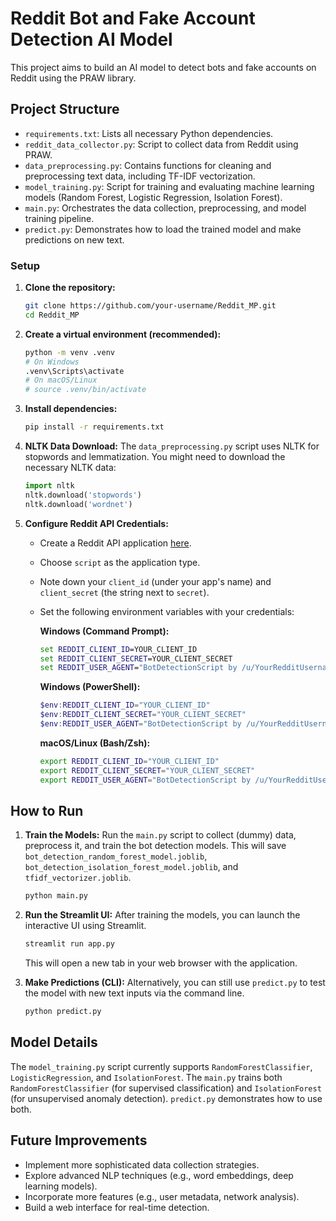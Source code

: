# Reddit Bot and Fake Account Detection AI Model

This project aims to build an AI model to detect bots and fake accounts on Reddit using the PRAW library.

## Project Structure

- `requirements.txt`: Lists all necessary Python dependencies.
- `reddit_data_collector.py`: Script to collect data from Reddit using PRAW.
- `data_preprocessing.py`: Contains functions for cleaning and preprocessing text data, including TF-IDF vectorization.
- `model_training.py`: Script for training and evaluating machine learning models (Random Forest, Logistic Regression, Isolation Forest).
- `main.py`: Orchestrates the data collection, preprocessing, and model training pipeline.
- `predict.py`: Demonstrates how to load the trained model and make predictions on new text.

### Setup

1.  **Clone the repository:**

    ```bash
    git clone https://github.com/your-username/Reddit_MP.git
    cd Reddit_MP
    ```

2.  **Create a virtual environment (recommended):**

    ```bash
    python -m venv .venv
    # On Windows
    .venv\Scripts\activate
    # On macOS/Linux
    # source .venv/bin/activate
    ```

3.  **Install dependencies:**

    ```bash
    pip install -r requirements.txt
    ```

4.  **NLTK Data Download:**
    The `data_preprocessing.py` script uses NLTK for stopwords and lemmatization. You might need to download the necessary NLTK data:
    ```python
    import nltk
    nltk.download('stopwords')
    nltk.download('wordnet')
    ```

5.  **Configure Reddit API Credentials:**

    *   Create a Reddit API application [here](https://www.reddit.com/prefs/apps).
    *   Choose `script` as the application type.
    *   Note down your `client_id` (under your app's name) and `client_secret` (the string next to `secret`).
    *   Set the following environment variables with your credentials:

        **Windows (Command Prompt):**
        ```cmd
        set REDDIT_CLIENT_ID=YOUR_CLIENT_ID
        set REDDIT_CLIENT_SECRET=YOUR_CLIENT_SECRET
        set REDDIT_USER_AGENT="BotDetectionScript by /u/YourRedditUsername"
        ```

        **Windows (PowerShell):**
        ```powershell
        $env:REDDIT_CLIENT_ID="YOUR_CLIENT_ID"
        $env:REDDIT_CLIENT_SECRET="YOUR_CLIENT_SECRET"
        $env:REDDIT_USER_AGENT="BotDetectionScript by /u/YourRedditUsername"
        ```

        **macOS/Linux (Bash/Zsh):**
        ```bash
        export REDDIT_CLIENT_ID="YOUR_CLIENT_ID"
        export REDDIT_CLIENT_SECRET="YOUR_CLIENT_SECRET"
        export REDDIT_USER_AGENT="BotDetectionScript by /u/YourRedditUsername"
        ```

## How to Run

1.  **Train the Models:**
    Run the `main.py` script to collect (dummy) data, preprocess it, and train the bot detection models. This will save `bot_detection_random_forest_model.joblib`, `bot_detection_isolation_forest_model.joblib`, and `tfidf_vectorizer.joblib`.
    ```bash
    python main.py
    ```

2.  **Run the Streamlit UI:**
    After training the models, you can launch the interactive UI using Streamlit.
    ```bash
    streamlit run app.py
    ```
    This will open a new tab in your web browser with the application.

3.  **Make Predictions (CLI):**
    Alternatively, you can still use `predict.py` to test the model with new text inputs via the command line.
    ```bash
    python predict.py
    ```

## Model Details

The `model_training.py` script currently supports `RandomForestClassifier`, `LogisticRegression`, and `IsolationForest`. The `main.py` trains both `RandomForestClassifier` (for supervised classification) and `IsolationForest` (for unsupervised anomaly detection). `predict.py` demonstrates how to use both.

## Future Improvements

-   Implement more sophisticated data collection strategies.
-   Explore advanced NLP techniques (e.g., word embeddings, deep learning models).
-   Incorporate more features (e.g., user metadata, network analysis).
-   Build a web interface for real-time detection.
